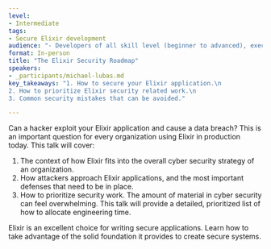 ```yaml
---
level:
- Intermediate
tags:
- Secure Elixir development
audience: "- Developers of all skill level (beginner to advanced), executives at organizations using Elixir."
format: In-person
title: "The Elixir Security Roadmap"
speakers:
- _participants/michael-lubas.md
key_takeaways: "1. How to secure your Elixir application.\n
2. How to prioritize Elixir security related work.\n
3. Common security mistakes that can be avoided."

---
```

Can a hacker exploit your Elixir application and cause a data breach? This is an important question for every organization using Elixir in production today. This talk will cover:

1. The context of how Elixir fits into the overall cyber security strategy of an organization.
2. How attackers approach Elixir applications, and the most important defenses that need to be in place.
3. How to prioritize security work. The amount of material in cyber security can feel overwhelming. This talk will provide a detailed, prioritized list of how to allocate engineering time.

Elixir is an excellent choice for writing secure applications. Learn how to take advantage of the solid foundation it provides to create secure systems.
